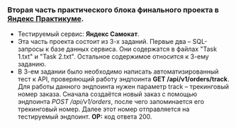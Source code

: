 ### Вторая часть практического блока финального проекта в [Яндекс Практикуме](https://practicum.yandex.ru/qa-engineer-plus/ "Курс «Инженер по тестированию расширенный»").
- Тестируемый сервис: **Яндекс Самокат**.
- Эта часть проекта состоит из 3-х заданий. Первые два – SQL-запросы к базе данных сервиса. Они содержатся в файлах "Task 1.txt" и "Task 2.txt". Остальное содержимое относится к 3-ему заданию.
- В 3-ем задании было необходимо написать автоматизированный тест к API, проверяющий работу эндпоинта **GET /api/v1/orders/track**. Для работы данного эндпоинта нужен параметр track – трекинговый номер заказа. Сначала создаётся новый заказ с помощью эндпоинта *POST /api/v1/orders*, после чего запоминается его трекинговый номер. Далее этот номер отправляется на тестируемый эндпоинт. **ОР:** код ответа 200.